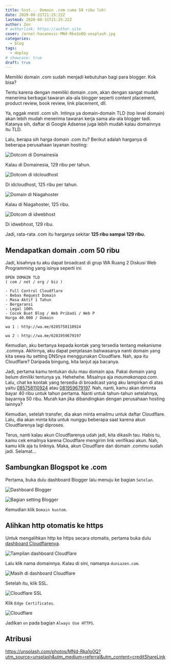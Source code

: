 ```yaml
---
title: Ssst... Domain .com cuma 50 ribu loh!
date: 2020-08-31T21:25:22Z
lastmod: 2020-08-31T21:25:22Z
author: Zen
# authorlink: https://author.site
cover: /arnel-hasanovic-MNd-Rka1o0Q-unsplash.jpg
categories:
  - blog
tags:
  - deploy
# showcase: true
draft: true
---
```


Memiliki domain .com sudah menjadi kebutuhan bagi para blogger. Kok bisa?

<!--more-->

Tentu karena dengan memiliki domain .com, akan dengan sangat mudah menerima berbagai tawaran ala-ala blogger seperti content placement, product review, book review, link placement, dll.

Ya, nggak mesti .com sih. Intinya ya domain-domain TLD (top level domain) akan lebih mudah menerima tawaran kerja sama ala-ala blogger tadi. Katanya sih, daftar di Google Adsense juga lebih mudah kalau domainnya itu TLD.

Lalu, berapa sih harga domain .com itu? Berikut adalah harganya di beberapa perusahaan layanan hosting:

![Dotcom di Domainesia](/IMG_20200901_103803.jpg)

Kalau di Domainesia, 129 ribu per tahun.

![Dotcom di idcloudhost](/IMG_20200901_104433.jpg)

Di idcloudhost, 125 ribu per tahun.

![Domain di Niagahoster](/IMG_20200901_105101.jpg)

Kalau di Niagahoster, 125 ribu.

![Dotcom di idwebhost](/IMG_20200901_105410.jpg)

Di idwebhost, 129 ribu.

Jadi, rata-rata .com itu harganya sekitar **125 ribu sampai 129 ribu.**

## Mendapatkan domain .com 50 ribu

Jadi, kisahnya tu aku dapat broadcast di grup WA Ruang 2 Diskusi Web Programming yang isinya seperti ini:

```
OPEN DOMAIN TLD
( com / net / org / biz )

- Full Control Cloudflare
- Bebas Request Domain
- Masa Aktif 1 Tahun
- Bergaransi
- Legal 100%
- Cocok Buat Blog / Web Pribadi / Web P
Harga 40.000 / Domain

wa 1 : http://wa.me/6285758110924

wa 2 : http://wa.me/6281959679197
```

Kemudian, aku bertanya kepada kontak yang tersedia tentang mekanisme .comnya. Akhirnya, aku dapat penjelasan bahwasanya nanti domain yang kita sewa itu setting DNSnya menggunakan Cloudflare. Nah, apa itu Cloudflare? Daripada bingung, kita lanjut aja bacanya.

Jadi, pertama kamu tentukan dulu mau domain apa. Pakai domain yang belum dimiliki tentunya ya. Hehehehe. Misalnya aja _maumakanapa.com_. Lalu, chat ke kontak yang tersedia di broadcast yang aku lampirkan di atas yaitu [085758110924](https://wa.me/6285758110924) atau [081959679197](https://wa.me/6281959679197). Nah, nanti, kamu akan diminta bayar 40 ribu untuk tahun pertama. Nanti untuk tahun-tahun setelahnya, bayarnya 50 ribu. Murah kan jika dibandingkan dengan perusahaan hosting lainnya?

Kemudian, setelah transfer, dia akan minta emailmu untuk daftar Cloudflare. Lalu, dia akan minta kita untuk nunggu beberapa saat karena akun Cloudflarenya lagi diproses.

Terus, nanti kalau akun Cloudflarenya udah jadi, kita dikasih tau. Habis tu, kamu cek emailnya karena Cloudflare mengirim link verifikasi akun. Nah, kamu klik aja tu linknya. Maka, akun Cloudflare dan domain .commu sudah jadi. Selamat...

## Sambungkan Blogspot ke .com

Pertama, buka dulu dashboard Blogger lalu menuju ke bagian `Setelan`.

![Dashboard Blogger](/IMG_20200901_172437.jpg)

![Bagian setting Blogger](/IMG_20200901_172501.jpg)

Kemudian klik `Domain kustom`.

## Alihkan http otomatis ke https

Untuk mengalihkan http ke https secara otomatis, pertama buka dulu [dashboard Cloudflarenya](https://dash.cloudflare.com).

![Tampilan dashboard Cloudflare](/IMG_20200901_112630.jpg)

Lalu klik nama domainnya. Kalau di sini, namanya `duniazen.com`.

![Masih di dashboard Cloudflare](/IMG_20200901_171443.jpg)

Setelah itu, klik SSL.

![Cloudflare SSL](/IMG_20200901_171650.jpg)

Klik `Edge Certificates`.

![Cloudflare](/IMG_20200901_171811.jpg)

Jadikan `on` pada bagian `Always Use HTTPS`.

## Atribusi

<https://unsplash.com/photos/MNd-Rka1o0Q?utm_source=unsplash&utm_medium=referral&utm_content=creditShareLink>